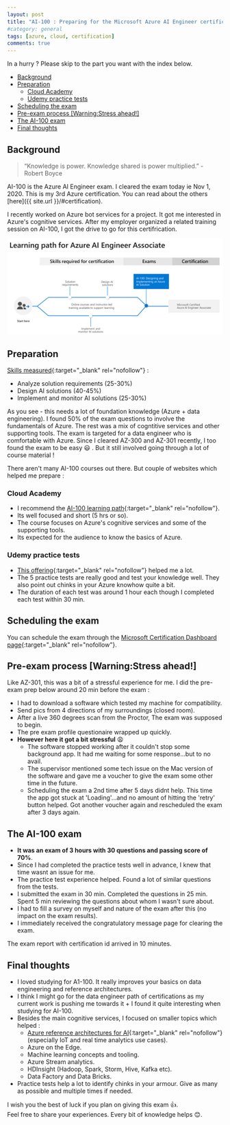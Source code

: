 ```yaml
---
layout: post
title: "AI-100 : Preparing for the Microsoft Azure AI Engineer certification"
#category: general
tags: [azure, cloud, certification]
comments: true
---
```

In a hurry ? Please skip to the part you want with the index below.
<!-- TOC -->

- [Background](#background)
- [Preparation](#preparation)
  - [Cloud Academy](#cloud-academy)
  - [Udemy practice tests](#udemy-practice-tests)
- [Scheduling the exam](#scheduling-the-exam)
- [Pre-exam process [Warning:Stress ahead!]](#pre-exam-process-warningstress-ahead)
- [The AI-100 exam](#the-ai-100-exam)
- [Final thoughts](#final-thoughts)

<!-- /TOC -->
## Background

> “Knowledge is power. Knowledge shared is power multiplied.” - Robert Boyce

AI-100 is the Azure AI Engineer exam. I cleared the exam today ie Nov 1, 2020.
This is my 3rd Azure certification. You can read about the others [here]({{ site.url }}/#certification).

I recently worked on Azure bot services for a project. It got me interested in Azure's cognitive services.
After my employer organized a related training session on AI-100, I got the drive to go for this certifrication.

!["Azure AI Engineer"](/assets/images/certifications/ai-100.png "Azure AI Engineer")

## Preparation

[Skills measured](https://docs.microsoft.com/en-us/learn/certifications/exams/ai-100){:target="_blank" rel="nofollow"} :

- Analyze solution requirements (25-30%)
- Design AI solutions (40-45%)
- Implement and monitor AI solutions (25-30%)

As you see - this needs a lot of foundation knowledge (Azure + data engineering). I found 50% of the exam questions to involve the fundamentals of Azure. The rest was a mix of cogntitive services and other supporting tools.
The exam is targeted for a data engineer who is comfortable with Azure. Since I cleared AZ-300 and AZ-301 recently, I too found the exam to be easy :smiley: .
But it still involved going through a lot of course material !

There aren't many AI-100 courses out there. But couple of  websites which helped me prepare :

### Cloud Academy

- I recommend the [AI-100 learning path](https://cloudacademy.com/learning-paths/ai-100-exam-preparation-designing-and-implementing-an-azure-ai-solution-1-1334/){:target="_blank" rel="nofollow"}.
- Its well focused and short (5 hrs or so).
- The course focuses on Azure's cognitive services and some of the supporting tools.
- Its expected for the audience to know the basics of Azure.

### Udemy practice tests

- [This offering](https://www.udemy.com/course/ai-100-designing-and-implement-azure-ai-solution-exam-prep-certacademy/learn/quiz/4953126){:target="_blank" rel="nofollow"} helped me a lot.
- The 5 practice tests are really good and test your knowledge well. They also point out chinks in your Azure knowhow quite a bit.
- The duration of each test was around 1 hour each though I completed each test within 30 min.

## Scheduling the exam

You can schedule the exam through the [Microsoft Certification Dashboard page](https://www.microsoft.com/en-us/learning/dashboard.aspx){:target="_blank" rel="nofollow"}.

## Pre-exam process [Warning:Stress ahead!]

Like AZ-301, this was a bit of a stressful experience for me.
I did the pre-exam prep below around 20 min before the exam :

- I had to download a software which tested my machine for compatibility.
- Send pics from 4 directions of my surroundings (closed room).
- After a live 360 degrees scan from the Proctor, The exam was supposed to begin.
- The pre exam profile questionaire wrapped up quickly.
- **However here it got a bit stressful** :weary:
  - The software stopped working after it couldn't stop some background app. It had me waiting for some response...but to no avail.
  - The supervisor mentioned some tech issue on the Mac version of the software and gave me a voucher to give the exam some other time in the future.
  - Scheduling the exam a 2nd time after 5 days didnt help. This time the app got stuck at 'Loading'...and no amount of hitting the 'retry' button helped. Got another voucher again and rescheduled the exam after 3 days again.

## The AI-100 exam

- **It was an exam of 3 hours with 30 questions and passing score of 70%**.
- Since I had completed the practice tests well in advance, I knew that time wasnt an issue for me.
- The practice test experience helped. Found a lot of similar questions from the tests.
- I submitted the exam in 30 min. Completed the questions in 25 min. Spent 5 min reviewing the questions about whom I wasn't sure about.
- I had to fill a survey on myself and nature of the exam after this (no impact on the exam results).
- I immediately received the congratulatory message page for clearing the exam.

The exam report with certification id arrived in 10 minutes.

## Final thoughts

- I loved studying for A1-100. It really improves your basics on data engineering and reference architectures.
- I think I might go for the data engineer path of certifications as my current work is pushing me towards it + I found it quite interesting when studying for AI-100.
- Besides the main cognitive services, I focused on smaller topics which helped :
  - [Azure reference architectures for AI](https://docs.microsoft.com/en-us/azure/architecture/data-guide/big-data/ai-overview){:target="_blank" rel="nofollow"} (especially IoT and real time analytics use cases).
  - Azure on the Edge.
  - Machine learning concepts and tooling.
  - Azure Stream analytics.
  - HDInsight (Hadoop, Spark, Storm, Hive, Kafka etc).
  - Data Factory and Data Bricks.
- Practice tests help a lot to identify chinks in your armour. Give as many as possible and multiple times if needed.

I wish you the best of luck if you plan on giving this exam :thumbsup:.
<br/>Feel free to share your experiences. Every bit of knowledge helps :blush:.
